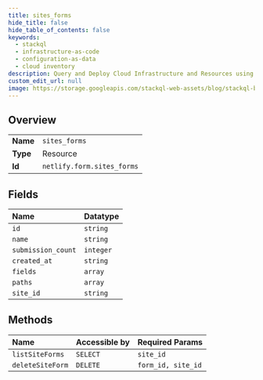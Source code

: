 ```yaml
---
title: sites_forms
hide_title: false
hide_table_of_contents: false
keywords:
  - stackql
  - infrastructure-as-code
  - configuration-as-data
  - cloud inventory
description: Query and Deploy Cloud Infrastructure and Resources using SQL
custom_edit_url: null
image: https://storage.googleapis.com/stackql-web-assets/blog/stackql-blog-post-featured-image.png
---
```

  
    

## Overview
<table><tbody>
<tr><td><b>Name</b></td><td><code>sites_forms</code></td></tr>
<tr><td><b>Type</b></td><td>Resource</td></tr>
<tr><td><b>Id</b></td><td><code>netlify.form.sites_forms</code></td></tr>
</tbody></table>

## Fields
| Name | Datatype |
|:-----|:---------|
| `id` | `string` |
| `name` | `string` |
| `submission_count` | `integer` |
| `created_at` | `string` |
| `fields` | `array` |
| `paths` | `array` |
| `site_id` | `string` |
## Methods
| Name | Accessible by | Required Params |
|:-----|:--------------|:----------------|
| `listSiteForms` | `SELECT` | `site_id` |
| `deleteSiteForm` | `DELETE` | `form_id, site_id` |
